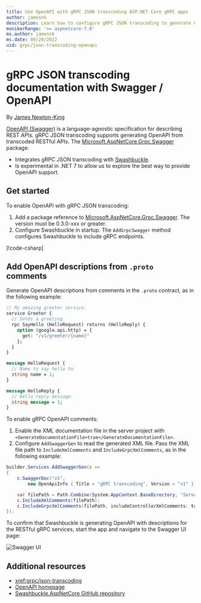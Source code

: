 ```yaml
---
title: Use OpenAPI with gRPC JSON transcoding ASP.NET Core gRPC apps
author: jamesnk
description: Learn how to configure gRPC JSON transcoding to generate OpenAPI.
monikerRange: '>= aspnetcore-7.0'
ms.author: jamesnk
ms.date: 09/20/2022
uid: grpc/json-transcoding-openapi
---
```

# gRPC JSON transcoding documentation with Swagger / OpenAPI

By [James Newton-King](https://twitter.com/jamesnk)

[OpenAPI (Swagger)](https://swagger.io/specification/) is a language-agnostic specification for describing REST APIs. gRPC JSON transcoding supports generating OpenAPI from transcoded RESTful APIs. The [Microsoft.AspNetCore.Grpc.Swagger](https://www.nuget.org/packages/Microsoft.AspNetCore.Grpc.Swagger) package:

* Integrates gRPC JSON transcoding with [Swashbuckle](xref:tutorials/get-started-with-swashbuckle).
* Is experimental in .NET 7 to allow us to explore the best way to provide OpenAPI support.

## Get started

To enable OpenAPI with gRPC JSON transcoding:

1. Add a package reference to [Microsoft.AspNetCore.Grpc.Swagger](https://www.nuget.org/packages/Microsoft.AspNetCore.Grpc.Swagger). The version must be 0.3.0-xxx or greater.
2. Configure Swashbuckle in startup. The `AddGrpcSwagger` method configures Swashbuckle to include gRPC endpoints.

[!code-csharp[](~/grpc/httpapi/Program.cs?name=snippet_1&highlight=3-8,11-15)]

## Add OpenAPI descriptions from `.proto` comments

Generate OpenAPI descriptions from comments in the `.proto` contract, as in the following example:

```protobuf
// My amazing greeter service.
service Greeter {
  // Sends a greeting.
  rpc SayHello (HelloRequest) returns (HelloReply) {
    option (google.api.http) = {
      get: "/v1/greeter/{name}"
    };
  }
}

message HelloRequest {
  // Name to say hello to.
  string name = 1;
}

message HelloReply {
  // Hello reply message.
  string message = 1;
}
```

To enable gRPC OpenAPI comments:

1. Enable the XML documentation file in the server project with `<GenerateDocumentationFile>true</GenerateDocumentationFile>`.
2. Configure `AddSwaggerGen` to read the generated XML file. Pass the XML file path to `IncludeXmlComments` and `IncludeGrpcXmlComments`, as in the following example:

```csharp
builder.Services.AddSwaggerGen(c =>
{
    c.SwaggerDoc("v1",
        new OpenApiInfo { Title = "gRPC transcoding", Version = "v1" });

    var filePath = Path.Combine(System.AppContext.BaseDirectory, "Server.xml");
    c.IncludeXmlComments(filePath);
    c.IncludeGrpcXmlComments(filePath, includeControllerXmlComments: true);
});
```

To confirm that Swashbuckle is generating OpenAPI with descriptions for the RESTful gRPC services, start the app and navigate to the Swagger UI page:

![Swagger UI](~/grpc/httpapi/static/swaggerui.png)

## Additional resources

* <xref:grpc/json-transcoding>
* [OpenAPI homepage](https://www.openapis.org/)
* [Swashbuckle.AspNetCore GitHub repository](https://github.com/domaindrivendev/Swashbuckle.AspNetCore)
